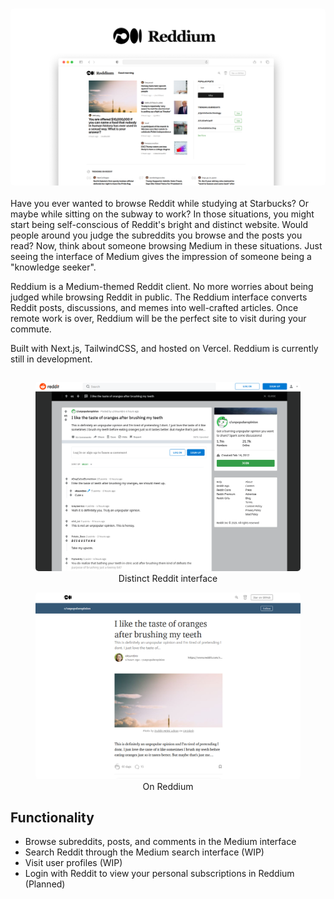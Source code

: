<h3 align="center"><img src="./public/reddium-mockup.png" width="600px" style="border-radius: 5px" alt="Whisperify"></h3>

Have you ever wanted to browse Reddit while studying at Starbucks? Or maybe while sitting on the subway to work? In those situations, you might start being self-conscious of Reddit's bright and distinct website. Would people around you judge the subreddits you browse and the posts you read? Now, think about someone browsing Medium in these situations. Just seeing the interface of Medium gives the impression of someone being a "knowledge seeker".

Reddium is a Medium-themed Reddit client. No more worries about being judged while browsing Reddit in public. The Reddium interface converts Reddit posts, discussions, and memes into well-crafted articles. Once remote work is over, Reddium will be the perfect site to visit during your commute.

Built with Next.js, TailwindCSS, and hosted on Vercel. Reddium is currently still in development.

<figure style="height: 300px; display: inline-block"><img src="./public/reddit-post.png" style="border-radius: 5px"><figcaption style="text-align: center">Distinct Reddit interface</figcaption></figure>
<figure style="height: 300px; display: inline-block"><img src="./public/reddium-post.png" style="border-radius: 5px"><figcaption style="text-align: center">On Reddium</figcaption></figure>


## Functionality

- Browse subreddits, posts, and comments in the Medium interface
- Search Reddit through the Medium search interface (WIP)
- Visit user profiles (WIP)
- Login with Reddit to view your personal subscriptions in Reddium (Planned)
